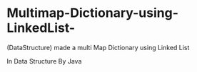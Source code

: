 # Multimap-Dictionary-using-LinkedList-
(DataStructure) made a multi Map Dictionary using Linked List

In Data Structure By Java
